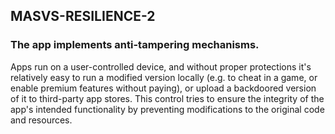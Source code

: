 ## MASVS-RESILIENCE-2

### The app implements anti-tampering mechanisms.

Apps run on a user-controlled device, and without proper protections it's relatively easy to run a modified version locally (e.g. to cheat in a game, or enable premium features without paying), or upload a backdoored version of it to third-party app stores. This control tries to ensure the integrity of the app's intended functionality by preventing modifications to the original code and resources.